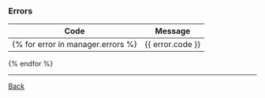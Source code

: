 ### Errors

| Code                           | Message                                      |
|--------------------------------|----------------------------------------------|
{% for error in manager.errors %}| {{ error.code }} | {{ error.message | raw }} |
{% endfor %}

---
[Back](index.md)